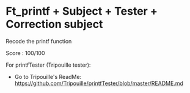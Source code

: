 # Ft_printf + Subject + Tester + Correction subject
Recode the printf function

Score : 100/100

For printfTester (Tripouille tester): 
- Go to Tripouille's ReadMe: https://github.com/Tripouille/printfTester/blob/master/README.md
